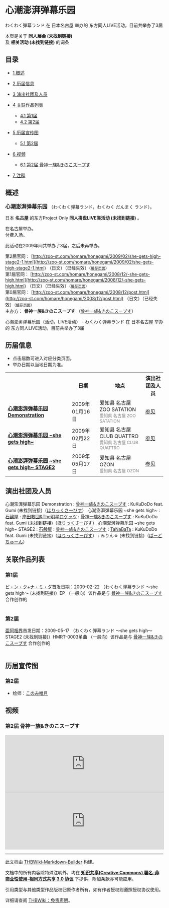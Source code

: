 # 心潮澎湃弹幕乐园

<!-- source html: G:\repos\THBWiki-Markdown-Builder\THBWikiMarkdown\Temp\main\6\6a\ns0%3A%E5%BF%83%E6%BD%AE%E6%BE%8E%E6%B9%83%E5%BC%B9%E5%B9%95%E4%B9%90%E5%9B%AD.html -->

わくわく弾幕ランド 在 日本名古屋 举办的  东方同人LIVE活动，目前共举办了3届

本页是关于 **同人展会 (未找到链接)**   
及 **相关活动 (未找到链接)** 的词条
## 目录

- [1 概述](#概述)
- [2 历届信息](#历届信息)
- [3 演出社团及人员](#演出社团及人员)
- [4 关联作品列表](#关联作品列表)

  - [4.1 第1届](#第1届)
  - [4.2 第2届](#第2届)



- [5 历届宣传图](#历届宣传图)

  - [5.1 第2届](#第2届_2)



- [6 视频](#视频)

  - [6.1 第2届 骨神一族&amp;きのこスープす](#第2届_骨神一族&amp;きのこスープす)



- [7 注释](#注释)




## 概述
  
<big> **心潮澎湃弹幕乐园** </big>（わくわく弾幕ランド，わくわく だんまく ランド）。  
  
  
  
  
日本 **名古屋** 的东方Project Only **同人拼盘LIVE类活动 (未找到链接)** 。  
  
在名古屋举办。  
付费入场。  
  
  
此活动在2009年间共举办了3届，之后未再举办。  
  
  
  
  
第2届官网： [http://zoo-st.com/homare/honegami/2009/02/she-gets-high-stage2-1.html](http://zoo-st.com/homare/honegami/2009/02/she-gets-high-stage2-1.html) （日文）（已经失效）<small>（[缓存页面](https://web.archive.org/web/20090310062307/http://zoo-st.com/homare/honegami/2009/02/she-gets-high-stage2-1.html)）</small>  
第1届官网： [http://zoo-st.com/homare/honegami/2008/12/-she-gets-high.html](http://zoo-st.com/homare/honegami/2008/12/-she-gets-high.html) （日文）（已经失效）<small>（[缓存页面](https://web.archive.org/web/20090206061125/http://zoo-st.com/homare/honegami/2008/12/-she-gets-high.html)）</small>  
第0届官网： [http://zoo-st.com/homare/honegami/2008/12/post.html](http://zoo-st.com/homare/honegami/2008/12/post.html) （日文）（已经失效）<small>（[缓存页面](https://web.archive.org/web/20090206054905/http://zoo-st.com/homare/honegami/2008/12/post.html)）</small>  
主办方： **骨神一族&amp;きのこスープす** （[骨神一族&amp;きのこスープす](./骨神一族&きのこスープす.md)）  
  
心潮澎湃弹幕乐园（活动，LIVE活动） - わくわく弾幕ランド 在 日本名古屋 举办的  东方同人LIVE活动，目前共举办了3届
## 历届信息
- 点击届数可进入对应分类页面。
- 举办日期以当地日期为准。


<table>
<tbody><tr><th> </th><th>日期</th><th>地点</th><th>演出社团及人员</th></tr>
<tr><td id="0"><b><a href="/展会作品列表?e=%E5%BF%83%E6%BD%AE%E6%BE%8E%E6%B9%83%E5%BC%B9%E5%B9%95%E4%B9%90%E5%9B%AD%230">心潮澎湃弹幕乐园 Demonstration</a></b></td><td id="ev-1">2009年01月16日</td><td>爱知县 名古屋 ZOO SATATION<br><small><span style="color:grey;">愛知県 名古屋 ZOO SATATION</span></small></td><td><a href="#第0届">参见</a></td></tr>
<tr><td id="1"><b><a href="/展会作品列表?e=%E5%BF%83%E6%BD%AE%E6%BE%8E%E6%B9%83%E5%BC%B9%E5%B9%95%E4%B9%90%E5%9B%AD%231">心潮澎湃弹幕乐园 ~she gets high~</a></b></td><td id="ev-2">2009年02月22日</td><td>爱知县 名古屋 CLUB QUATTRO<br><small><span style="color:grey;">愛知県 名古屋 CLUB QUATTRO</span></small></td><td><a href="#第1届">参见</a></td></tr>
<tr><td id="2"><b><a href="/展会作品列表?e=%E5%BF%83%E6%BD%AE%E6%BE%8E%E6%B9%83%E5%BC%B9%E5%B9%95%E4%B9%90%E5%9B%AD%232">心潮澎湃弹幕乐园 ~she gets high~ STAGE2</a></b></td><td id="ev-3">2009年05月17日</td><td>爱知县 名古屋 OZON<br><small><span style="color:grey;">愛知県 名古屋 OZON</span></small></td><td><a href="#第2届">参见</a></td></tr>
</tbody></table>


## 演出社团及人员
心潮澎湃弹幕乐园 Demonstration
: [骨神一族&amp;きのこスープす](./骨神一族&きのこスープす.md)
: KuKuDoDo feat. Gumi (未找到链接)（[ほりっくさーびす](./ほりっくさーびす.md)）
心潮澎湃弹幕乐园 ~she gets high~
: [石鹸屋](./石鹸屋.md)
: [岸田教団&amp;The明星ロケッツ](./岸田教団&THE明星ロケッツ.md)
: [骨神一族&amp;きのこスープす](./骨神一族&きのこスープす.md)
: KuKuDoDo feat. Gumi (未找到链接)（[ほりっくさーびす](./ほりっくさーびす.md)）
心潮澎湃弹幕乐园 ~she gets high~ STAGE2
: [石鹸屋](./石鹸屋.md)
: [骨神一族&amp;きのこスープす](./骨神一族&きのこスープす.md)
: [TaNaBaTa](./TaNaBaTa.md)
: KuKuDoDo feat. Gumi (未找到链接)（[ほりっくさーびす](./ほりっくさーびす.md)）
: みりん☆ (未找到链接)（[ばーどちゅーん](./ばーどちゅーん.md)）

## 关联作品列表
### 第1届
[](./ピ・ン・ク+ナ・ミ・ダ.md)[ピ・ン・ク+ナ・ミ・ダ](./ピ・ン・ク+ナ・ミ・ダ.md)首发日期：2009-02-22 （わくわく弾幕ランド ～she gets high～ (未找到链接)）EP （一般向）该作品是与 [骨神一族&amp;きのこスープす](./骨神一族&きのこスープす.md) 合作创作的
<table><style data-mw-deduplicate="TemplateStyles:r686458">.mw-parser-output .simple_work{display:grid;min-height:calc(120px + 0.5rem);grid-template-columns:calc(120px + 0.5rem)1fr;grid-template-rows:auto 1fr;grid-template-areas:"cover title""cover props";overflow:hidden}.mw-parser-output .simple_work-cover{grid-area:cover;align-self:center;justify-self:center;overflow:hidden;max-width:100%;max-height:100%;padding:0.25rem;word-break:break-all}.mw-parser-output .simple_work-cover a.new{display:block;text-align:center;padding:0.25rem}.mw-parser-output .simple_work-title{grid-area:title;margin-top:0.25rem;padding-left:0.25rem;font-weight:bold}.mw-parser-output .simple_work-props{grid-area:props;padding-left:0.25rem}.mw-parser-output .simple_work-prop{margin:0.125rem 0}</style>
</table>


### 第2届
[](./亜阿相界.md)[亜阿相界](./亜阿相界.md)首发日期：2009-05-17 （わくわく弾幕ランド ～she gets high～ STAGE2 (未找到链接)）HMRT-0003单曲 （一般向）该作品是与 [骨神一族&amp;きのこスープす](./骨神一族&きのこスープす.md) 合作创作的
<table><link rel="mw-deduplicated-inline-style" href="mw-data:TemplateStyles:r686458">
</table>


## 历届宣传图
### 第2届
- [](./文件-わくわく弾幕ランド2宣传图1.jpg.md)绘师：[このみ唯月](./このみ唯月.md)

## 视频
### 第2届 骨神一族&amp;きのこスープす
  
<iframe width="100%" height="180" src="https://ext.nicovideo.jp/thumb/sm7430423" scrolling="no" style="border:solid 1px #CCC;" frameborder="0"><a href="http://www.nicovideo.jp/watch/sm7430423">,</a></iframe>

<iframe width="100%" height="180" src="https://ext.nicovideo.jp/thumb/sm7431034" scrolling="no" style="border:solid 1px #CCC;" frameborder="0"><a href="http://www.nicovideo.jp/watch/sm7431034">,</a></iframe>

  


  
  

  

  
  






---

此文档由 [THBWiki-Markdown-Builder](https://github.com/Delsin-Yu/THBWiki-Markdown-Builder) 构建。

文档中的所有内容除特殊注明外，均在 [**知识共享(Creative Commons) 署名-非商业性使用-相同方式共享 3.0 协议**](https://creativecommons.org/licenses/by-sa/3.0/deed.zh-hans) 下提供，附加条款亦可能应用。

引用类型与其他类型作品版权归原作者所有，如有作者授权则遵照授权协议使用。

详细请查阅 [THBWiki：免责声明](https://thbwiki.cc/THBWiki:%E5%85%8D%E8%B4%A3%E5%A3%B0%E6%98%8E)。

